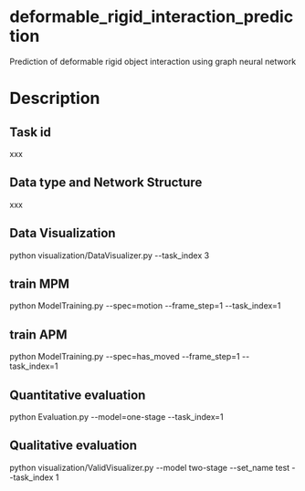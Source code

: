 # deformable_rigid_interaction_prediction
Prediction of deformable rigid object interaction using graph neural network

# Description
## Task id
xxx
## Data type and Network Structure
xxx
## Data Visualization
python visualization/DataVisualizer.py --task_index 3

## train MPM
python ModelTraining.py --spec=motion --frame_step=1 --task_index=1

## train APM
python ModelTraining.py --spec=has_moved --frame_step=1 --task_index=1

## Quantitative evaluation
python Evaluation.py --model=one-stage --task_index=1

## Qualitative evaluation
python visualization/ValidVisualizer.py --model two-stage --set_name test --task_index 1
